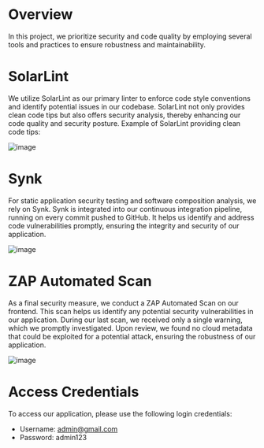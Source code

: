 # Overview
In this project, we prioritize security and code quality by employing several tools and practices to ensure robustness and maintainability.

# SolarLint
We utilize SolarLint as our primary linter to enforce code style conventions and identify potential issues in our codebase. SolarLint not only provides clean code tips but also offers security analysis, thereby enhancing our code quality and security posture.
Example of SolarLint providing clean code tips:

![image](https://github.com/pmatisic/stem2024/assets/100710047/ba4d9efd-8acd-4e97-930c-4078bb9a547c)


# Synk
For static application security testing and software composition analysis, we rely on Synk. Synk is integrated into our continuous integration pipeline, running on every commit pushed to GitHub. It helps us identify and address code vulnerabilities promptly, ensuring the integrity and security of our application.

![image](https://github.com/pmatisic/stem2024/assets/100710047/8fbc196c-d8f5-481b-9cef-d27b88b104cb)

# ZAP Automated Scan
As a final security measure, we conduct a ZAP Automated Scan on our frontend. This scan helps us identify any potential security vulnerabilities in our application. During our last scan, we received only a single warning, which we promptly investigated. Upon review, we found no cloud metadata that could be exploited for a potential attack, ensuring the robustness of our application.

![image](https://github.com/pmatisic/stem2024/assets/100710047/46023f3c-3d37-4392-b0e9-ecd93d380323)

# Access Credentials
To access our application, please use the following login credentials:

- Username: admin@gmail.com
- Password: admin123
